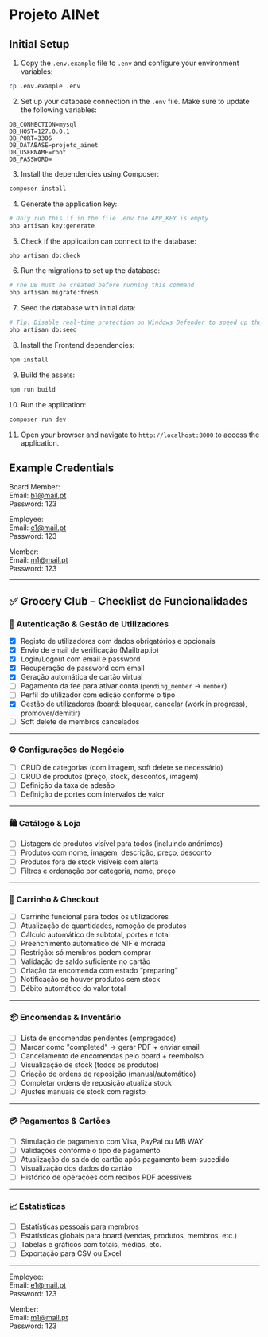 # Projeto AINet

## Initial Setup


1. Copy the `.env.example` file to `.env` and configure your environment variables:
```bash
cp .env.example .env
```

2. Set up your database connection in the `.env` file. Make sure to update the following variables:
```env
DB_CONNECTION=mysql
DB_HOST=127.0.0.1
DB_PORT=3306
DB_DATABASE=projeto_ainet
DB_USERNAME=root
DB_PASSWORD=
```

3. Install the dependencies using Composer:
```bash
composer install
```

4. Generate the application key:
```bash
# Only run this if in the file .env the APP_KEY is empty
php artisan key:generate
```
5. Check if the application can connect to the database:
```bash
php artisan db:check
```

6. Run the migrations to set up the database:
```bash
# The DB must be created before running this command
php artisan migrate:fresh
```

7. Seed the database with initial data:
```bash
# Tip: Disable real-time protection on Windows Defender to speed up the process
php artisan db:seed
```

8. Install the Frontend dependencies:
```bash
npm install
```

9. Build the assets:
```bash
npm run build
```

10. Run the application:
```bash
composer run dev
```

11. Open your browser and navigate to `http://localhost:8000` to access the application.

## Example Credentials

Board Member:\
Email: b1@mail.pt\
Password: 123

Employee:\
Email: e1@mail.pt\
Password: 123

Member:\
Email: m1@mail.pt\
Password: 123

---

## ✅ Grocery Club – Checklist de Funcionalidades

### 🔐 Autenticação & Gestão de Utilizadores
- [x] Registo de utilizadores com dados obrigatórios e opcionais
- [x] Envio de email de verificação (Mailtrap.io)
- [x] Login/Logout com email e password
- [x] Recuperação de password com email
- [x] Geração automática de cartão virtual
- [ ] Pagamento da fee para ativar conta (`pending_member` → `member`)
- [ ] Perfil do utilizador com edição conforme o tipo
- [x] Gestão de utilizadores (board: bloquear, cancelar (work in progress), promover/demitir)
- [ ] Soft delete de membros cancelados

---

### ⚙️ Configurações do Negócio
- [ ] CRUD de categorias (com imagem, soft delete se necessário)
- [ ] CRUD de produtos (preço, stock, descontos, imagem)
- [ ] Definição da taxa de adesão
- [ ] Definição de portes com intervalos de valor

---

### 🛍️ Catálogo & Loja
- [ ] Listagem de produtos visível para todos (incluindo anónimos)
- [ ] Produtos com nome, imagem, descrição, preço, desconto
- [ ] Produtos fora de stock visíveis com alerta
- [ ] Filtros e ordenação por categoria, nome, preço

---

### 🛒 Carrinho & Checkout
- [ ] Carrinho funcional para todos os utilizadores
- [ ] Atualização de quantidades, remoção de produtos
- [ ] Cálculo automático de subtotal, portes e total
- [ ] Preenchimento automático de NIF e morada
- [ ] Restrição: só membros podem comprar
- [ ] Validação de saldo suficiente no cartão
- [ ] Criação da encomenda com estado “preparing”
- [ ] Notificação se houver produtos sem stock
- [ ] Débito automático do valor total

---

### 📦 Encomendas & Inventário
- [ ] Lista de encomendas pendentes (empregados)
- [ ] Marcar como "completed" → gerar PDF + enviar email
- [ ] Cancelamento de encomendas pelo board + reembolso
- [ ] Visualização de stock (todos os produtos)
- [ ] Criação de ordens de reposição (manual/automático)
- [ ] Completar ordens de reposição atualiza stock
- [ ] Ajustes manuais de stock com registo

---

### 💳 Pagamentos & Cartões
- [ ] Simulação de pagamento com Visa, PayPal ou MB WAY
- [ ] Validações conforme o tipo de pagamento
- [ ] Atualização do saldo do cartão após pagamento bem-sucedido
- [ ] Visualização dos dados do cartão
- [ ] Histórico de operações com recibos PDF acessíveis

---

### 📈 Estatísticas
- [ ] Estatísticas pessoais para membros
- [ ] Estatísticas globais para board (vendas, produtos, membros, etc.)
- [ ] Tabelas e gráficos com totais, médias, etc.
- [ ] Exportação para CSV ou Excel

---

Employee:\
Email: e1@mail.pt\
Password: 123

Member:\
Email: m1@mail.pt\
Password: 123
